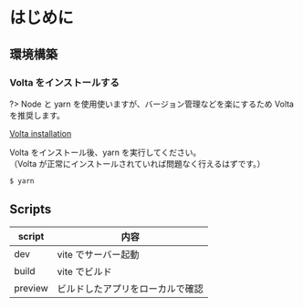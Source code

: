 # はじめに

## 環境構築

### Volta をインストールする

?> Node と yarn を使用使いますが、バージョン管理などを楽にするため Volta を推奨します。

[Volta installation](https://docs.volta.sh/guide/getting-started)

Volta をインストール後、yarn を実行してください。  
（Volta が正常にインストールされていれば問題なく行えるはずです。）

```sh
$ yarn
```

## Scripts

| script  | 内容                             |
| ------- | -------------------------------- |
| dev     | vite でサーバー起動              |
| build   | vite でビルド                    |
| preview | ビルドしたアプリをローカルで確認 |
